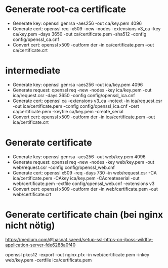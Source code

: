 ﻿# Generate root-ca certificate
- Generate key: openssl genrsa -aes256 -out ca/key.pem 4096
- Generate cert: openssl req -x509 -new -nodes -extensions v3_ca -key ca/key.pem -days 3650 -out ca/certificate.pem -sha512 -config config/openssl_ca.cnf
- Convert cert: openssl x509 -outform der -in ca/certificate.pem -out ca/certificate.crt

# intermediate
- Generate key:     openssl genrsa -aes256 -out ica/key.pem 4096
- Generate request: openssl req -new -nodes -key ica/key.pem -out ica/request.csr -days 3650 -config config/openssl_ica.cnf
- Generate cert:    openssl ca -extensions v3_ca -notext -in ica/request.csr -out ica/certificate.pem -config config/openssl_ica.cnf -cert ca/certificate.pem -keyfile ca/key.pem -create_serial
- Convert cert:     openssl x509 -outform der -in ica/certificate.pem -out ica/certificate.crt

# Generate certificate
- Generate key:     openssl genrsa -aes256 -out web/key.pem 4096
- Generate request: openssl req -new -nodes -key web/key.pem -out web/request.csr -config config/openssl_web.cnf
- Generate cert:    openssl x509 -req -days 730 -in web/request.csr -CA ica/certificate.pem -CAkey ica/key.pem -CAcreateserial -out web/certificate.pem -extfile config/openssl_web.cnf -extensions v3
- Convert cert:     openssl x509 -outform der -in web/certificate.pem -out web/certificate.crt

# Generate certificate chain (bei nginx nicht nötig)
https://medium.com/@hasnat.saeed/setup-ssl-https-on-jboss-wildfly-application-server-fde6288a0f40

openssl pkcs12 -export -out nginx.pfx -in web/certificate.pem -inkey web/key.pem -certfile ica/certificate.pem
